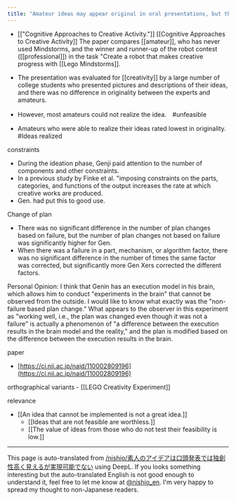 ```yaml
---
title: "Amateur ideas may appear original in oral presentations, but they are not feasible."
---
```


- [["Cognitive Approaches to Creative Activity."]]   [[Cognitive Approaches to Creative Activity]]
The paper compares [[amateur]], who has never used Mindstorms, and the winner and runner-up of the robot contest ([[professional]]) in the task "Create a robot that makes creative progress with [[Lego Mindstorms]].

- The presentation was evaluated for [[creativity]] by a large number of college students who presented pictures and descriptions of their ideas, and there was no difference in originality between the experts and amateurs.
- However, most amateurs could not realize the idea.　#unfeasible
- Amateurs who were able to realize their ideas rated lowest in originality. #Ideas realized

constraints
- During the ideation phase, Genji paid attention to the number of components and other constraints.
- In a previous study by Finke et al. "imposing constraints on the parts, categories, and functions of the output increases the rate at which creative works are produced.
- Gen. had put this to good use.

Change of plan
- There was no significant difference in the number of plan changes based on failure, but the number of plan changes not based on failure was significantly higher for Gen.
- When there was a failure in a part, mechanism, or algorithm factor, there was no significant difference in the number of times the same factor was corrected, but significantly more Gen Xers corrected the different factors.

Personal Opinion: I think that Genin has an execution model in his brain, which allows him to conduct "experiments in the brain" that cannot be observed from the outside.
I would like to know what exactly was the "non-failure based plan change."
What appears to the observer in this experiment as "working well, i.e., the plan was changed even though it was not a failure" is actually a phenomenon of "a difference between the execution results in the brain model and the reality," and the plan is modified based on the difference between the execution results in the brain.

paper
- [https://ci.nii.ac.jp/naid/110002809196](https://ci.nii.ac.jp/naid/110002809196)

orthographical variants
    - [[LEGO Creativity Experiment]]

relevance
- [[An idea that cannot be implemented is not a great idea.]]
    - [[Ideas that are not feasible are worthless.]]
    - [[The value of ideas from those who do not test their feasibility is low.]]

---
This page is auto-translated from [/nishio/素人のアイデアは口頭発表では独創性高く見えるが実現可能でない](https://scrapbox.io/nishio/素人のアイデアは口頭発表では独創性高く見えるが実現可能でない) using DeepL. If you looks something interesting but the auto-translated English is not good enough to understand it, feel free to let me know at [@nishio_en](https://twitter.com/nishio_en). I'm very happy to spread my thought to non-Japanese readers.